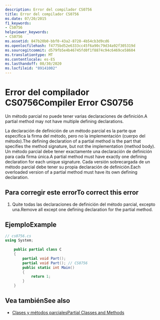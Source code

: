 ```yaml
---
description: Error del compilador CS0756
title: Error del compilador CS0756
ms.date: 07/20/2015
f1_keywords:
- CS0756
helpviewer_keywords:
- CS0756
ms.assetid: 847b20b0-bbf0-43a2-8728-4b54cb3d9cd6
ms.openlocfilehash: f4775bd52e6333cc45f6a90c79d34a92f305319d
ms.sourcegitcommit: d579fb5e4b46745fd0f1f8874c94c6469ce58604
ms.translationtype: MT
ms.contentlocale: es-ES
ms.lasthandoff: 08/30/2020
ms.locfileid: "89141002"
---
```

# <a name="compiler-error-cs0756"></a><span data-ttu-id="2340e-103">Error del compilador CS0756</span><span class="sxs-lookup"><span data-stu-id="2340e-103">Compiler Error CS0756</span></span>
<span data-ttu-id="2340e-104">Un método parcial no puede tener varias declaraciones de definición.</span><span class="sxs-lookup"><span data-stu-id="2340e-104">A partial method may not have multiple defining declarations.</span></span>  
  
 <span data-ttu-id="2340e-105">La declaración de definición de un método parcial es la parte que especifica la firma del método, pero no la implementación (cuerpo del método).</span><span class="sxs-lookup"><span data-stu-id="2340e-105">The defining declaration of a partial method is the part that specifies the method signature, but not the implementation (method body).</span></span> <span data-ttu-id="2340e-106">Un método parcial debe tener exactamente una declaración de definición para cada firma única.</span><span class="sxs-lookup"><span data-stu-id="2340e-106">A partial method must have exactly one defining declaration for each unique signature.</span></span> <span data-ttu-id="2340e-107">Cada versión sobrecargada de un método parcial debe tener su propia declaración de definición.</span><span class="sxs-lookup"><span data-stu-id="2340e-107">Each overloaded version of a partial method must have its own defining declaration.</span></span>  
  
## <a name="to-correct-this-error"></a><span data-ttu-id="2340e-108">Para corregir este error</span><span class="sxs-lookup"><span data-stu-id="2340e-108">To correct this error</span></span>  
  
1. <span data-ttu-id="2340e-109">Quite todas las declaraciones de definición del método parcial, excepto una.</span><span class="sxs-lookup"><span data-stu-id="2340e-109">Remove all except one defining declaration for the partial method.</span></span>  
  
## <a name="example"></a><span data-ttu-id="2340e-110">Ejemplo</span><span class="sxs-lookup"><span data-stu-id="2340e-110">Example</span></span>  
  
```csharp  
// cs0756.cs  
using System;  
  
    public partial class C  
    {  
        partial void Part();  
        partial void Part(); // CS0756  
        public static int Main()  
        {  
            return 1;  
        }  
    }  
```  
  
## <a name="see-also"></a><span data-ttu-id="2340e-111">Vea también</span><span class="sxs-lookup"><span data-stu-id="2340e-111">See also</span></span>

- [<span data-ttu-id="2340e-112">Clases y métodos parciales</span><span class="sxs-lookup"><span data-stu-id="2340e-112">Partial Classes and Methods</span></span>](../programming-guide/classes-and-structs/partial-classes-and-methods.md)

